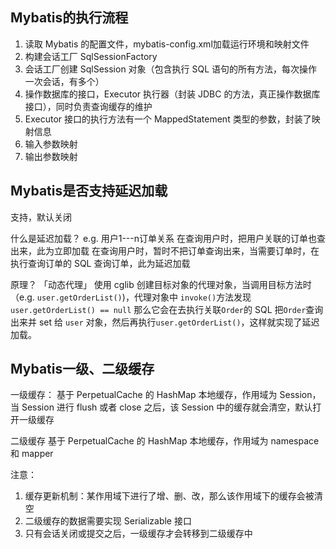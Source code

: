 ## Mybatis的执行流程
1. 读取 Mybatis 的配置文件，mybatis-config.xml加载运行环境和映射文件
2. 构建会话工厂 SqlSessionFactory
3. 会话工厂创建 SqlSession 对象（包含执行 SQL 语句的所有方法，每次操作一次会话，有多个）
4. 操作数据库的接口，Executor 执行器（封装 JDBC 的方法，真正操作数据库接口），同时负责查询缓存的维护
5. Executor 接口的执行方法有一个 MappedStatement 类型的参数，封装了映射信息
6. 输入参数映射
8. 输出参数映射

## Mybatis是否支持延迟加载
支持，默认关闭

什么是延迟加载？
e.g. 用户1---n订单关系
在查询用户时，把用户关联的订单也查出来，此为立即加载
在查询用户时，暂时不把订单查询出来，当需要订单时，在执行查询订单的 SQL 查询订单，此为延迟加载

原理？
「动态代理」
使用 cglib 创建目标对象的代理对象，当调用目标方法时（e.g. `user.getOrderList()`)，代理对象中 `invoke()`方法发现`user.getOrderList() == null` 那么它会在去执行关联`Order`的 SQL 把`Order`查询出来并 set 给 `user` 对象，然后再执行`user.getOrderList()`，这样就实现了延迟加载。

## Mybatis一级、二级缓存

一级缓存：
基于 PerpetualCache 的 HashMap 本地缓存，作用域为 Session，当 Session 进行 flush 或者 close 之后，该 Session 中的缓存就会清空，默认打开一级缓存

二级缓存
基于 PerpetualCache 的 HashMap 本地缓存，作用域为 namespace 和 mapper

注意：
1. 缓存更新机制：某作用域下进行了增、删、改，那么该作用域下的缓存会被清空
2. 二级缓存的数据需要实现 Serializable 接口
3. 只有会话关闭或提交之后，一级缓存才会转移到二级缓存中

